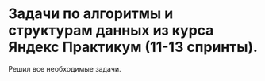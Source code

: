 # Задачи по алгоритмы и структурам данных из курса Яндекс Практикум (11-13 спринты).
   Решил все необходимые задачи.
